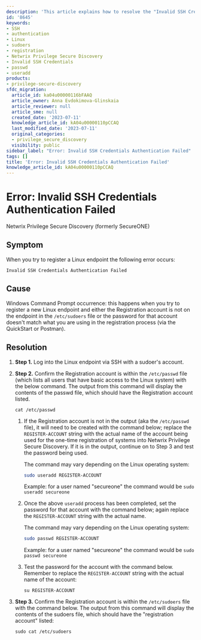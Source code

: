 ```yaml
---
description: 'This article explains how to resolve the "Invalid SSH Credentials Authentication Failed" error when registering Linux endpoints into Netwrix Privilege Secure Discovery. It describes causes and provides step-by-step instructions to verify the registration account and sudoers configuration.'
id: '8645'
keywords:
- SSH
- authentication
- Linux
- sudoers
- registration
- Netwrix Privilege Secure Discovery
- Invalid SSH Credentials
- passwd
- useradd
products:
- privilege-secure-discovery
sfdc_migration:
  article_id: ka04u00000116bFAAQ
  article_owner: Anna Evdokimova-Glinskaia
  article_reviewer: null
  article_sme: null
  created_date: '2023-07-11'
  knowledge_article_id: kA04u00000110pCCAQ
  last_modified_date: '2023-07-11'
  original_categories:
  - privilege_secure_discovery
  visibility: public
sidebar_label: "Error: Invalid SSH Credentials Authentication Failed"
tags: []
title: 'Error: Invalid SSH Credentials Authentication Failed'
knowledge_article_id: kA04u00000110pCCAQ
---
```


# Error: Invalid SSH Credentials Authentication Failed

Netwrix Privilege Secure Discovery (formerly SecureONE)

## Symptom

When you try to register a Linux endpoint the following error occurs:

```
Invalid SSH Credentials Authentication Failed
```

## Cause

Windows Command Prompt occurrence: this happens when you try to register a new Linux endpoint and either the Registration account is not on the endpoint in the `/etc/sudoers` file or the password for that account doesn't match what you are using in the registration process (via the QuickStart or Postman).

## Resolution

1. **Step 1.** Log into the Linux endpoint via SSH with a sudoer's account.

2. **Step 2.** Confirm the Registration account is within the `/etc/passwd` file (which lists all users that have basic access to the Linux system) with the below command. The output from this command will display the contents of the passwd file, which should have the Registration account listed.

   ```
   cat /etc/passwd
   ```

   1. If the Registration account is not in the output (aka the `/etc/passwd` file), it will need to be created with the command below; replace the `REGISTER-ACCOUNT` string with the actual name of the account being used for the one-time registration of systems into Netwrix Privilege Secure Discovery. If it is in the output, continue on to Step 3 and test the password being used.
      
      The command may vary depending on the Linux operating system:

      ```bash
      sudo useradd REGISTER-ACCOUNT
      ```

      Example: for a user named "secureone" the command would be `sudo useradd secureone`

   2. Once the above `useradd` process has been completed, set the password for that account with the command below; again replace the `REGISTER-ACCOUNT` string with the actual name.

      The command may vary depending on the Linux operating system:

      ```bash
      sudo passwd REGISTER-ACCOUNT
      ```

      Example: for a user named "secureone" the command would be `sudo passwd secureone`

   3. Test the password for the account with the command below. Remember to replace the `REGISTER-ACCOUNT` string with the actual name of the account:

      ```
      su REGISTER-ACCOUNT
      ```

3. **Step 3.** Confirm the Registration account is within the `/etc/sudoers` file with the command below. The output from this command will display the contents of the sudoers file, which should have the "registration account" listed:

   ```
   sudo cat /etc/sudoers
   ```